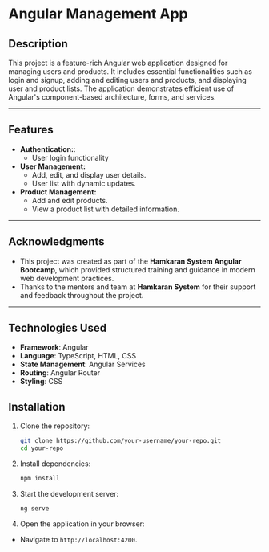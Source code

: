 # Angular Management App
## Description
This project is a feature-rich Angular web application designed for managing users and products. It includes essential functionalities such as login and signup, adding and editing users and products, and displaying user and product lists. The application demonstrates efficient use of Angular's component-based architecture, forms, and services.

---
## Features
- **Authentication:**:
  - User login functionality
- **User Management:**
  - Add, edit, and display user details.
  - User list with dynamic updates.
- **Product Management:**
    - Add and edit products.
    - View a product list with detailed information.

---
## Acknowledgments
- This project was created as part of the **Hamkaran System Angular Bootcamp**, which provided structured training and guidance in modern web development practices.
- Thanks to the mentors and team at **Hamkaran System** for their support and feedback throughout the project.

---
## Technologies Used
- **Framework**: Angular
- **Language**: TypeScript, HTML, CSS
- **State Management**: Angular Services
- **Routing**: Angular Router
- **Styling**: CSS

## Installation

1. Clone the repository:
   ```bash
   git clone https://github.com/your-username/your-repo.git
   cd your-repo
   
2. Install dependencies:
   ```bash
   npm install
   
3. Start the development server:
   ```bash
   ng serve
4. Open the application in your browser:
  - Navigate to `http://localhost:4200`.
  


